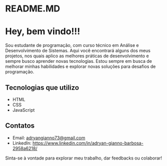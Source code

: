 # README.MD

# Hey, bem vindo!!!
 
Sou estudante de programação, com curso técnico em Análise e Desenvolvimento de Sistemas. Aqui você encontrará alguns dos meus projetos, nos quais aplico as melhores práticas de desenvolvimento e sempre busco aprender novas tecnologias. Estou sempre em busca de melhorar minhas habilidades e explorar novas soluções para desafios de programação.

## Tecnologias que utilizo
- HTML
- CSS
- JavaScript


## Contatos
- Email: adryangianno73@gmail.com
- LinkedIn: https://www.linkedin.com/in/adryan-gianno-barbosa-2958a6218/

Sinta-se à vontade para explorar meu trabalho, dar feedbacks ou colaborar!

